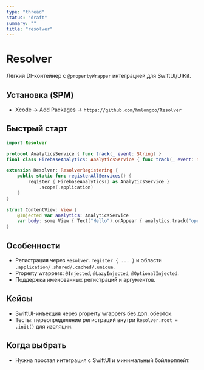 ```yaml
---
type: "thread"
status: "draft"
summary: ""
title: "resolver"
---
```


# Resolver

Лёгкий DI-контейнер с `@propertyWrapper` интеграцией для SwiftUI/UIKit.

## Установка (SPM)

- Xcode → Add Packages → `https://github.com/hmlongco/Resolver`

## Быстрый старт

```swift
import Resolver

protocol AnalyticsService { func track(_ event: String) }
final class FirebaseAnalytics: AnalyticsService { func track(_ event: String) {} }

extension Resolver: ResolverRegistering {
    public static func registerAllServices() {
        register { FirebaseAnalytics() as AnalyticsService }
            .scope(.application)
    }
}

struct ContentView: View {
    @Injected var analytics: AnalyticsService
    var body: some View { Text("Hello").onAppear { analytics.track("open") } }
}
```

## Особенности

- Регистрация через `Resolver.register { ... }` и области `.application/.shared/.cached/.unique`.
- Property wrappers: `@Injected`, `@LazyInjected`, `@OptionalInjected`.
- Поддержка именованных регистраций и аргументов.

## Кейсы

- SwiftUI-инъекция через property wrappers без доп. оберток.
- Тесты: переопределение регистраций внутри `Resolver.root = .init()` для изоляции.

## Когда выбрать

- Нужна простая интеграция с SwiftUI и минимальный бойлерплейт.




